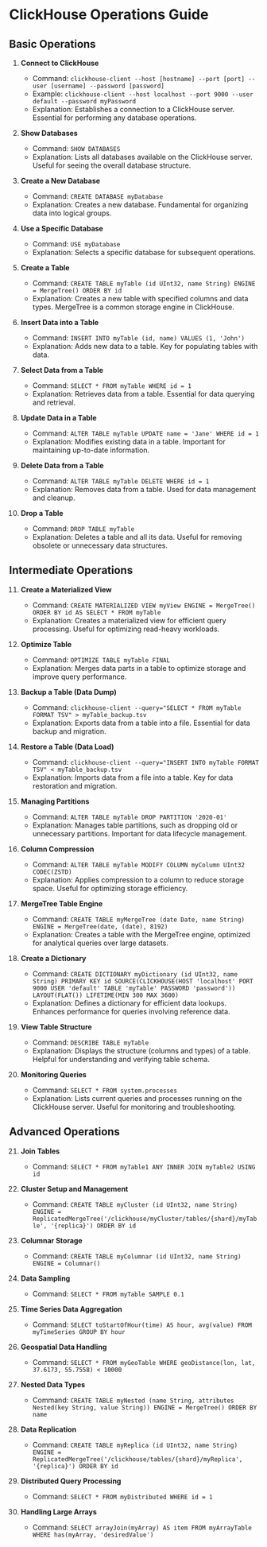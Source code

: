 
# ClickHouse Operations Guide

## Basic Operations

1. **Connect to ClickHouse**
   - Command: `clickhouse-client --host [hostname] --port [port] --user [username] --password [password]`
   - Example: `clickhouse-client --host localhost --port 9000 --user default --password myPassword`
   - Explanation: Establishes a connection to a ClickHouse server. Essential for performing any database operations.


2. **Show Databases**
   - Command: `SHOW DATABASES`
   - Explanation: Lists all databases available on the ClickHouse server. Useful for seeing the overall database structure.


3. **Create a New Database**
   - Command: `CREATE DATABASE myDatabase`
   - Explanation: Creates a new database. Fundamental for organizing data into logical groups.


4. **Use a Specific Database**
   - Command: `USE myDatabase`
   - Explanation: Selects a specific database for subsequent operations.


5. **Create a Table**
   - Command: `CREATE TABLE myTable (id UInt32, name String) ENGINE = MergeTree() ORDER BY id`
   - Explanation: Creates a new table with specified columns and data types. MergeTree is a common storage engine in ClickHouse.


6. **Insert Data into a Table**
   - Command: `INSERT INTO myTable (id, name) VALUES (1, 'John')`
   - Explanation: Adds new data to a table. Key for populating tables with data.

7. **Select Data from a Table**
   - Command: `SELECT * FROM myTable WHERE id = 1`
   - Explanation: Retrieves data from a table. Essential for data querying and retrieval.


8. **Update Data in a Table**
   - Command: `ALTER TABLE myTable UPDATE name = 'Jane' WHERE id = 1`
   - Explanation: Modifies existing data in a table. Important for maintaining up-to-date information.


9. **Delete Data from a Table**
   - Command: `ALTER TABLE myTable DELETE WHERE id = 1`
   - Explanation: Removes data from a table. Used for data management and cleanup.


10. **Drop a Table**
    - Command: `DROP TABLE myTable`
    - Explanation: Deletes a table and all its data. Useful for removing obsolete or unnecessary data structures.



## Intermediate Operations

11. **Create a Materialized View**
    - Command: `CREATE MATERIALIZED VIEW myView ENGINE = MergeTree() ORDER BY id AS SELECT * FROM myTable`
    - Explanation: Creates a materialized view for efficient query processing. Useful for optimizing read-heavy workloads.


12. **Optimize Table**
    - Command: `OPTIMIZE TABLE myTable FINAL`
    - Explanation: Merges data parts in a table to optimize storage and improve query performance.


13. **Backup a Table (Data Dump)**
    - Command: `clickhouse-client --query="SELECT * FROM myTable FORMAT TSV" > myTable_backup.tsv`
    - Explanation: Exports data from a table into a file. Essential for data backup and migration.


14. **Restore a Table (Data Load)**
    - Command: `clickhouse-client --query="INSERT INTO myTable FORMAT TSV" < myTable_backup.tsv`
    - Explanation: Imports data from a file into a table. Key for data restoration and migration.


15. **Managing Partitions**
    - Command: `ALTER TABLE myTable DROP PARTITION '2020-01'`
    - Explanation: Manages table partitions, such as dropping old or unnecessary partitions. Important for data lifecycle management.


16. **Column Compression**
    - Command: `ALTER TABLE myTable MODIFY COLUMN myColumn UInt32 CODEC(ZSTD)`
    - Explanation: Applies compression to a column to reduce storage space. Useful for optimizing storage efficiency.


17. **MergeTree Table Engine**
    - Command: `CREATE TABLE myMergeTree (date Date, name String) ENGINE = MergeTree(date, (date), 8192)`
    - Explanation: Creates a table with the MergeTree engine, optimized for analytical queries over large datasets.


18. **Create a Dictionary**
    - Command: `CREATE DICTIONARY myDictionary (id UInt32, name String) PRIMARY KEY id SOURCE(CLICKHOUSE(HOST 'localhost' PORT 9000 USER 'default' TABLE 'myTable' PASSWORD 'password')) LAYOUT(FLAT()) LIFETIME(MIN 300 MAX 3600)`
    - Explanation: Defines a dictionary for efficient data lookups. Enhances performance for queries involving reference data.


19. **View Table Structure**
    - Command: `DESCRIBE TABLE myTable`
    - Explanation: Displays the structure (columns and types) of a table. Helpful for understanding and verifying table schema.


20. **Monitoring Queries**
    - Command: `SELECT * FROM system.processes`
    - Explanation: Lists current queries and processes running on the ClickHouse server. Useful for monitoring and troubleshooting.


## Advanced Operations

21. **Join Tables**
    - Command: `SELECT * FROM myTable1 ANY INNER JOIN myTable2 USING id`


22. **Cluster Setup and Management**
    - Command: `CREATE TABLE myCluster (id UInt32, name String) ENGINE = ReplicatedMergeTree('/clickhouse/myCluster/tables/{shard}/myTable', '{replica}') ORDER BY id`


23. **Columnar Storage**
    - Command: `CREATE TABLE myColumnar (id UInt32, name String) ENGINE = Columnar()`


24. **Data Sampling**
    - Command: `SELECT * FROM myTable SAMPLE 0.1`


25. **Time Series Data Aggregation**
    - Command: `SELECT toStartOfHour(time) AS hour, avg(value) FROM myTimeSeries GROUP BY hour`


26. **Geospatial Data Handling**
    - Command: `SELECT * FROM myGeoTable WHERE geoDistance(lon, lat, 37.6173, 55.7558) < 10000`


27. **Nested Data Types**
    - Command: `CREATE TABLE myNested (name String, attributes Nested(key String, value String)) ENGINE = MergeTree() ORDER BY name`


28. **Data Replication**
    - Command: `CREATE TABLE myReplica (id UInt32, name String) ENGINE = ReplicatedMergeTree('/clickhouse/tables/{shard}/myReplica', '{replica}') ORDER BY id`


29. **Distributed Query Processing**
    - Command: `SELECT * FROM myDistributed WHERE id = 1`


30. **Handling Large Arrays**
    - Command: `SELECT arrayJoin(myArray) AS item FROM myArrayTable WHERE has(myArray, 'desiredValue')`
